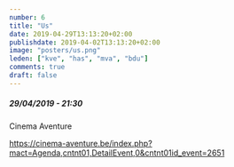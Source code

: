 ```yaml
---
number: 6
title: "Us"
date: 2019-04-29T13:13:20+02:00
publishdate: 2019-04-02T13:13:20+02:00
image: "posters/us.png"
leden: ["kve", "has", "mva", "bdu"]
comments: true
draft: false
---
```


##### 29/04/2019 - 21:30

Cinema Aventure
<!--more-->
<https://cinema-aventure.be/index.php?mact=Agenda,cntnt01,DetailEvent,0&cntnt01id_event=2651>
